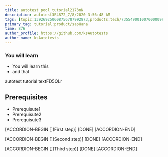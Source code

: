 ```yaml
---
title: autotest_pool_tutorial2173nN
description: autotest3E4872_7/8/2020 3:56:48 AM
tags: [topic:139269250608756787992873,products:tech/73554900100700000996,tutorial:experience/advanced]
primary_tag: tutorial:product/sapHana
time: 876
author_profile: https://github.com/ksAutotests
author_name: ksAutotests
---
```

### You will learn
- You will learn this
- and that

autotest tutorial textFD5QLr

## Prerequisites
- Prerequisute1
- Prerequisute2
- Prerequisute3

[ACCORDION-BEGIN [](First step)]
[DONE]
[ACCORDION-END]

[ACCORDION-BEGIN [](Second step)]
[DONE]
[ACCORDION-END]

[ACCORDION-BEGIN [](Third step)]
[DONE]
[ACCORDION-END]

